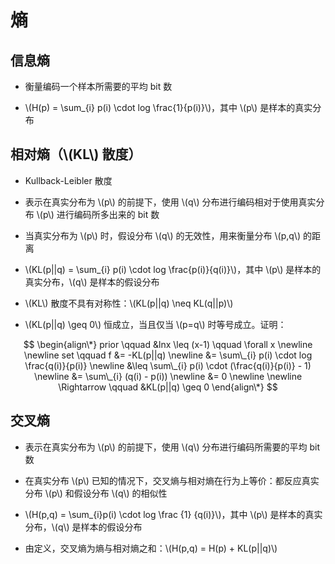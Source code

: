 <script type="text/javascript" src="http://cdn.mathjax.org/mathjax/latest/MathJax.js?config=default"></script>

# 熵

## 信息熵

- 衡量编码一个样本所需要的平均 bit 数

- \\(H(p) = \sum_{i} p(i) \cdot log \frac{1}{p(i)}\\)，其中 \\(p\\) 是样本的真实分布

## 相对熵（\\(KL\\) 散度）

- Kullback-Leibler 散度

- 表示在真实分布为 \\(p\\) 的前提下，使用 \\(q\\) 分布进行编码相对于使用真实分布 \\(p\\) 进行编码所多出来的 bit 数

- 当真实分布为 \\(p\\) 时，假设分布 \\(q\\) 的无效性，用来衡量分布 \\(p,q\\) 的距离

- \\(KL(p||q) = \sum_{i} p(i) \cdot log \frac{p(i)}{q(i)}\\)，其中 \\(p\\) 是样本的真实分布，\\(q\\) 是样本的假设分布

- \\(KL\\) 散度不具有对称性：\\(KL(p||q) \neq KL(q||p)\\)

- \\(KL(p||q) \geq 0\\) 恒成立，当且仅当 \\(p=q\\) 时等号成立。证明：

$$
\begin{align\*}
prior \qquad &lnx \leq (x-1) \qquad \forall x \newline \newline
set \qquad f &= -KL(p||q) \newline
&= \sum\_{i} p(i) \cdot log \frac{q(i)}{p(i)} \newline
&\leq \sum\_{i} p(i) \cdot (\frac{q(i)}{p(i)} - 1) \newline
&= \sum\_{i} (q(i) - p(i)) \newline
&= 0 \newline \newline
\Rightarrow \qquad &KL(p||q) \geq 0
\end{align\*}
$$

## 交叉熵

- 表示在真实分布为 \\(p\\) 的前提下，使用 \\(q\\) 分布进行编码所需要的平均 bit 数

- 在真实分布 \\(p\\) 已知的情况下，交叉熵与相对熵在行为上等价：都反应真实分布 \\(p\\) 和假设分布 \\(q\\) 的相似性

- \\(H(p,q) = \sum_{i}p(i) \cdot log \frac {1} {q(i)}\\)，其中 \\(p\\) 是样本的真实分布，\\(q\\) 是样本的假设分布

- 由定义，交叉熵为熵与相对熵之和：\\(H(p,q) = H(p) + KL(p||q)\\)
